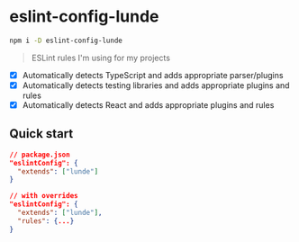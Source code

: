 # eslint-config-lunde

```sh
npm i -D eslint-config-lunde
```

> ESLint rules I'm using for my projects

- [x] Automatically detects TypeScript and adds appropriate parser/plugins
- [x] Automatically detects testing libraries and adds appropriate plugins and rules
- [x] Automatically detects React and adds appropriate plugins and rules

## Quick start

```json
// package.json
"eslintConfig": {
  "extends": ["lunde"]
}

// with overrides
"eslintConfig": {
  "extends": ["lunde"],
  "rules": {...}
}
```
